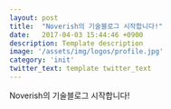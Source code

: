```yaml
---
layout: post
title:  "Noverish의 기술블로그 시작합니다!"
date:   2017-04-03 15:44:46 +0900
description: Template description
image: '/assets/img/logos/profile.jpg'
category: 'init'
twitter_text: template twitter_text
---
```


Noverish의 기술블로그 시작합니다!
